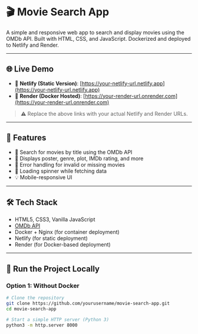 # 🎬 Movie Search App

A simple and responsive web app to search and display movies using the OMDb API. Built with HTML, CSS, and JavaScript. Dockerized and deployed to Netlify and Render.

---

## 🌐 Live Demo

- 🚀 **Netlify (Static Version)**: [https://your-netlify-url.netlify.app](https://your-netlify-url.netlify.app)
- 🐳 **Render (Docker Hosted)**: [https://your-render-url.onrender.com](https://your-render-url.onrender.com)

> ⚠️ Replace the above links with your actual Netlify and Render URLs.

---

## 🧩 Features

- 🎥 Search for movies by title using the OMDb API
- 📸 Displays poster, genre, plot, IMDb rating, and more
- 🚨 Error handling for invalid or missing movies
- 🔄 Loading spinner while fetching data
- 💡 Mobile-responsive UI

---

## 🛠 Tech Stack

- HTML5, CSS3, Vanilla JavaScript
- [OMDb API](https://www.omdbapi.com/)
- Docker + Nginx (for container deployment)
- Netlify (for static deployment)
- Render (for Docker-based deployment)

---

## 🚀 Run the Project Locally

### Option 1: Without Docker

```bash
# Clone the repository
git clone https://github.com/yourusername/movie-search-app.git
cd movie-search-app

# Start a simple HTTP server (Python 3)
python3 -m http.server 8000